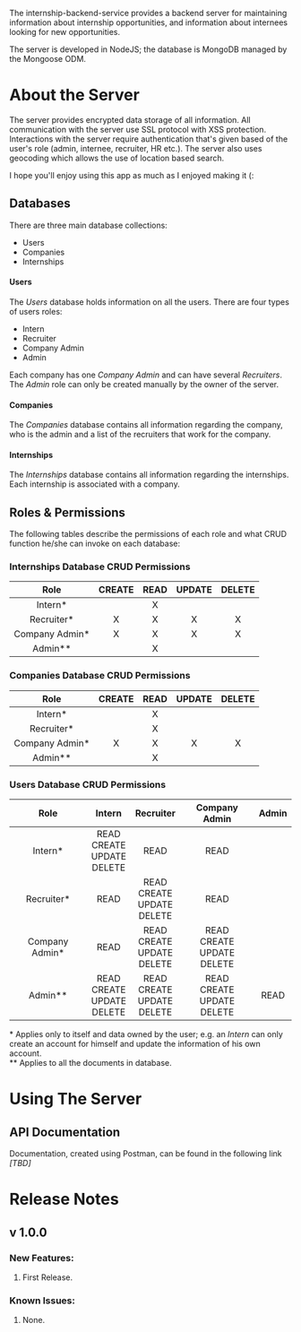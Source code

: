 The internship-backend-service provides a backend server for maintaining information about internship opportunities, and information about internees looking for new opportunities.

The server is developed in NodeJS; the database is MongoDB managed by the Mongoose ODM.

# About the Server

The server provides encrypted data storage of all information. All communication with the server use SSL protocol with XSS protection.
Interactions with the server require authentication that's given based of the user's role (admin, internee, recruiter, HR etc.).
The server also uses geocoding which allows the use of location based search.

I hope you'll enjoy using this app as much as I enjoyed making it (:
## Databases
There are three main database collections:

- Users
- Companies
- Internships

#### Users
The _Users_ database holds information on all the users. There are four types of users roles:

- Intern
- Recruiter
- Company Admin
- Admin

Each company has one _Company Admin_ and can have several _Recruiters_.
The _Admin_ role can only be created manually by the owner of the server.

#### Companies
The _Companies_ database contains all information regarding the company, who is the admin and a list of the recruiters that work for the company.

#### Internships
The _Internships_ database contains all information regarding the internships. Each internship is associated with a company.

## Roles & Permissions
The following tables describe the permissions of each role and what CRUD function he/she can invoke on each database:
### Internships Database CRUD Permissions
| Role          | CREATE | READ | UPDATE | DELETE |
| :---:         | :---:  | :---: | :---: | :---:  |
|Intern\*       |        | X     |       |        |
|Recruiter\*    | X      | X     | X     | X      |
|Company Admin\*| X      | X     | X     | X      |
|Admin\*\*      |        | X     |       |        |
### Companies Database CRUD Permissions
| Role | CREATE | READ | UPDATE | DELETE |
| :---:| :---: | :---: | :---: | :---: |
|Intern\*| |X|
|Recruiter\*| |X|
|Company Admin\*|X|X|X|X|
|Admin\*\*| |X| | |
### Users Database CRUD Permissions
| Role | Intern | Recruiter | Company Admin | Admin |
| :---:| :---: | :---: | :---: | :---: |
|Intern\*|READ<br>CREATE<br>UPDATE<br>DELETE|READ|READ
|Recruiter\*|READ|READ<br>CREATE<br>UPDATE<br>DELETE|READ
|Company Admin\*|READ|READ<br>CREATE<br>UPDATE<br>DELETE|READ<br>CREATE<br>UPDATE<br>DELETE||
|Admin\*\*|READ<br>CREATE<br>UPDATE<br>DELETE|READ<br>CREATE<br>UPDATE<br>DELETE|READ<br>CREATE<br>UPDATE<br>DELETE|READ|

\* Applies only to itself and data owned by the user; e.g. an _Intern_ can only create an account for himself and update the information of his own account.  
\*\* Applies to all the documents in database.

# Using The Server

## API Documentation

Documentation, created using Postman, can be found in the following link _[TBD]_

# Release Notes

## v 1.0.0

### New Features:

1. First Release.

### Known Issues:

1. None.
